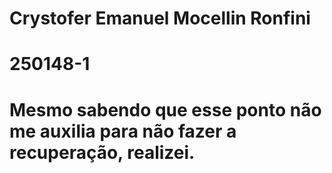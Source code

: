 # Crystofer Emanuel Mocellin Ronfini
# 250148-1
# Mesmo sabendo que esse ponto não me auxilia para não fazer a recuperação, realizei.
